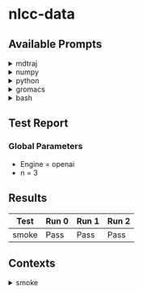 # nlcc-data

## Available Prompts

<details>
    <summary>mdtraj</summary>
    <pre style="font-family: Menlo, 'DejaVu Sans Mono', consolas, 'Courier New', monospace"><span style="color: #000080; text-decoration-color: #000080">╭───────────────────────────────────────────────── </span><span style="color: #000080; text-decoration-color: #000080; font-weight: bold">&lt;</span><span style="color: #ff00ff; text-decoration-color: #ff00ff; font-weight: bold">class</span><span style="color: #000000; text-decoration-color: #000000"> </span><span style="color: #008000; text-decoration-color: #008000">'nlcc.nlp.Prompt'</span><span style="color: #000080; text-decoration-color: #000080; font-weight: bold">&gt;</span><span style="color: #000080; text-decoration-color: #000080"> ─────────────────────────────────────────────────╮</span>
<span style="color: #000080; text-decoration-color: #000080">│</span> <span style="color: #800080; text-decoration-color: #800080; font-weight: bold">Prompt</span><span style="color: #008080; text-decoration-color: #008080; font-weight: bold">(</span><span style="color: #008080; text-decoration-color: #008080">text: str = </span><span style="color: #008000; text-decoration-color: #008000">''</span><span style="color: #008080; text-decoration-color: #008080">, comment: str = </span><span style="color: #008000; text-decoration-color: #008000">'# '</span><span style="color: #008080; text-decoration-color: #008080">, multiline_comment: str = </span><span style="color: #800080; text-decoration-color: #800080; font-style: italic">None</span><span style="color: #008080; text-decoration-color: #008080">, stop: list = </span><span style="color: #800080; text-decoration-color: #800080; font-style: italic">None</span><span style="color: #008080; text-decoration-color: #008080">, language: str = </span><span style="color: #800080; text-decoration-color: #800080; font-style: italic">None</span><span style="color: #008080; text-decoration-color: #008080; font-weight: bold">)</span>         <span style="color: #000080; text-decoration-color: #000080">│</span>
<span style="color: #000080; text-decoration-color: #000080">│</span>                                                                                                                             <span style="color: #000080; text-decoration-color: #000080">│</span>
<span style="color: #000080; text-decoration-color: #000080">│</span> <span style="color: #008000; text-decoration-color: #008000">╭─────────────────────────────────────────────────────────────────────────────────────────────────────────────────────────╮</span> <span style="color: #000080; text-decoration-color: #000080">│</span>
<span style="color: #000080; text-decoration-color: #000080">│</span> <span style="color: #008000; text-decoration-color: #008000">│</span> <span style="color: #800080; text-decoration-color: #800080; font-weight: bold">Prompt</span><span style="font-weight: bold">(</span><span style="color: #808000; text-decoration-color: #808000">text</span>=<span style="color: #008000; text-decoration-color: #008000">'import mdtraj as md\n'</span>, <span style="color: #808000; text-decoration-color: #808000">comment</span>=<span style="color: #008000; text-decoration-color: #008000">'#'</span>, <span style="color: #808000; text-decoration-color: #808000">multiline_comment</span>=<span style="color: #008000; text-decoration-color: #008000">'"""'</span>, <span style="color: #808000; text-decoration-color: #808000">stop</span>=<span style="font-weight: bold">[</span><span style="color: #008000; text-decoration-color: #008000">'def'</span>, <span style="color: #008000; text-decoration-color: #008000">'"""'</span>, <span style="color: #008000; text-decoration-color: #008000">'#'</span><span style="font-weight: bold">]</span>, <span style="color: #808000; text-decoration-color: #808000">language</span>=<span style="color: #008000; text-decoration-color: #008000">'python'</span><span style="font-weight: bold">)</span> <span style="color: #008000; text-decoration-color: #008000">│</span> <span style="color: #000080; text-decoration-color: #000080">│</span>
<span style="color: #000080; text-decoration-color: #000080">│</span> <span style="color: #008000; text-decoration-color: #008000">╰─────────────────────────────────────────────────────────────────────────────────────────────────────────────────────────╯</span> <span style="color: #000080; text-decoration-color: #000080">│</span>
<span style="color: #000080; text-decoration-color: #000080">│</span>                                                                                                                             <span style="color: #000080; text-decoration-color: #000080">│</span>
<span style="color: #000080; text-decoration-color: #000080">│</span>           <span style="color: #808000; text-decoration-color: #808000; font-style: italic">comment</span> = <span style="color: #008000; text-decoration-color: #008000">'#'</span>                                                                                                     <span style="color: #000080; text-decoration-color: #000080">│</span>
<span style="color: #000080; text-decoration-color: #000080">│</span>          <span style="color: #808000; text-decoration-color: #808000; font-style: italic">language</span> = <span style="color: #008000; text-decoration-color: #008000">'python'</span>                                                                                                <span style="color: #000080; text-decoration-color: #000080">│</span>
<span style="color: #000080; text-decoration-color: #000080">│</span> <span style="color: #808000; text-decoration-color: #808000; font-style: italic">multiline_comment</span> = <span style="color: #008000; text-decoration-color: #008000">'"""'</span>                                                                                                   <span style="color: #000080; text-decoration-color: #000080">│</span>
<span style="color: #000080; text-decoration-color: #000080">│</span>              <span style="color: #808000; text-decoration-color: #808000; font-style: italic">stop</span> = <span style="font-weight: bold">[</span><span style="color: #008000; text-decoration-color: #008000">'def'</span>, <span style="color: #008000; text-decoration-color: #008000">'"""'</span>, <span style="color: #008000; text-decoration-color: #008000">'#'</span><span style="font-weight: bold">]</span>                                                                                     <span style="color: #000080; text-decoration-color: #000080">│</span>
<span style="color: #000080; text-decoration-color: #000080">│</span>              <span style="color: #808000; text-decoration-color: #808000; font-style: italic">text</span> = <span style="color: #008000; text-decoration-color: #008000">'import mdtraj as md\n'</span>                                                                                 <span style="color: #000080; text-decoration-color: #000080">│</span>
<span style="color: #000080; text-decoration-color: #000080">╰─────────────────────────────────────────────────────────────────────────────────────────────────────────────────────────────╯</span>
<span style="color: #800080; text-decoration-color: #800080; font-style: italic">None</span>
</pre>
</details>


<details>
    <summary>numpy</summary>
    <pre style="font-family: Menlo, 'DejaVu Sans Mono', consolas, 'Courier New', monospace"><span style="color: #000080; text-decoration-color: #000080">╭───────────────────────────────────────────────────────────── </span><span style="color: #000080; text-decoration-color: #000080; font-weight: bold">&lt;</span><span style="color: #ff00ff; text-decoration-color: #ff00ff; font-weight: bold">class</span><span style="color: #000000; text-decoration-color: #000000"> </span><span style="color: #008000; text-decoration-color: #008000">'nlcc.nlp.Prompt'</span><span style="color: #000080; text-decoration-color: #000080; font-weight: bold">&gt;</span><span style="color: #000080; text-decoration-color: #000080"> ──────────────────────────────────────────────────────────────╮</span>
<span style="color: #000080; text-decoration-color: #000080">│</span> <span style="color: #800080; text-decoration-color: #800080; font-weight: bold">Prompt</span><span style="color: #008080; text-decoration-color: #008080; font-weight: bold">(</span><span style="color: #008080; text-decoration-color: #008080">text: str = </span><span style="color: #008000; text-decoration-color: #008000">''</span><span style="color: #008080; text-decoration-color: #008080">, comment: str = </span><span style="color: #008000; text-decoration-color: #008000">'# '</span><span style="color: #008080; text-decoration-color: #008080">, multiline_comment: str = </span><span style="color: #800080; text-decoration-color: #800080; font-style: italic">None</span><span style="color: #008080; text-decoration-color: #008080">, stop: list = </span><span style="color: #800080; text-decoration-color: #800080; font-style: italic">None</span><span style="color: #008080; text-decoration-color: #008080">, language: str = </span><span style="color: #800080; text-decoration-color: #800080; font-style: italic">None</span><span style="color: #008080; text-decoration-color: #008080; font-weight: bold">)</span>                                  <span style="color: #000080; text-decoration-color: #000080">│</span>
<span style="color: #000080; text-decoration-color: #000080">│</span>                                                                                                                                                      <span style="color: #000080; text-decoration-color: #000080">│</span>
<span style="color: #000080; text-decoration-color: #000080">│</span> <span style="color: #008000; text-decoration-color: #008000">╭──────────────────────────────────────────────────────────────────────────────────────────────────────────────────────────────────────────────────╮</span> <span style="color: #000080; text-decoration-color: #000080">│</span>
<span style="color: #000080; text-decoration-color: #000080">│</span> <span style="color: #008000; text-decoration-color: #008000">│</span> <span style="color: #800080; text-decoration-color: #800080; font-weight: bold">Prompt</span><span style="font-weight: bold">(</span><span style="color: #808000; text-decoration-color: #808000">text</span>=<span style="color: #008000; text-decoration-color: #008000">'import numpy as np\nimport matplotlib.pyplot as plt\n'</span>, <span style="color: #808000; text-decoration-color: #808000">comment</span>=<span style="color: #008000; text-decoration-color: #008000">'#'</span>, <span style="color: #808000; text-decoration-color: #808000">multiline_comment</span>=<span style="color: #008000; text-decoration-color: #008000">'"""'</span>, <span style="color: #808000; text-decoration-color: #808000">stop</span>=<span style="font-weight: bold">[</span><span style="color: #008000; text-decoration-color: #008000">'"""'</span>, <span style="color: #008000; text-decoration-color: #008000">'#'</span><span style="font-weight: bold">]</span>, <span style="color: #808000; text-decoration-color: #808000">language</span>=<span style="color: #008000; text-decoration-color: #008000">'python'</span><span style="font-weight: bold">)</span> <span style="color: #008000; text-decoration-color: #008000">│</span> <span style="color: #000080; text-decoration-color: #000080">│</span>
<span style="color: #000080; text-decoration-color: #000080">│</span> <span style="color: #008000; text-decoration-color: #008000">╰──────────────────────────────────────────────────────────────────────────────────────────────────────────────────────────────────────────────────╯</span> <span style="color: #000080; text-decoration-color: #000080">│</span>
<span style="color: #000080; text-decoration-color: #000080">│</span>                                                                                                                                                      <span style="color: #000080; text-decoration-color: #000080">│</span>
<span style="color: #000080; text-decoration-color: #000080">│</span>           <span style="color: #808000; text-decoration-color: #808000; font-style: italic">comment</span> = <span style="color: #008000; text-decoration-color: #008000">'#'</span>                                                                                                                              <span style="color: #000080; text-decoration-color: #000080">│</span>
<span style="color: #000080; text-decoration-color: #000080">│</span>          <span style="color: #808000; text-decoration-color: #808000; font-style: italic">language</span> = <span style="color: #008000; text-decoration-color: #008000">'python'</span>                                                                                                                         <span style="color: #000080; text-decoration-color: #000080">│</span>
<span style="color: #000080; text-decoration-color: #000080">│</span> <span style="color: #808000; text-decoration-color: #808000; font-style: italic">multiline_comment</span> = <span style="color: #008000; text-decoration-color: #008000">'"""'</span>                                                                                                                            <span style="color: #000080; text-decoration-color: #000080">│</span>
<span style="color: #000080; text-decoration-color: #000080">│</span>              <span style="color: #808000; text-decoration-color: #808000; font-style: italic">stop</span> = <span style="font-weight: bold">[</span><span style="color: #008000; text-decoration-color: #008000">'"""'</span>, <span style="color: #008000; text-decoration-color: #008000">'#'</span><span style="font-weight: bold">]</span>                                                                                                                     <span style="color: #000080; text-decoration-color: #000080">│</span>
<span style="color: #000080; text-decoration-color: #000080">│</span>              <span style="color: #808000; text-decoration-color: #808000; font-style: italic">text</span> = <span style="color: #008000; text-decoration-color: #008000">'import numpy as np\nimport matplotlib.pyplot as plt\n'</span>                                                                          <span style="color: #000080; text-decoration-color: #000080">│</span>
<span style="color: #000080; text-decoration-color: #000080">╰──────────────────────────────────────────────────────────────────────────────────────────────────────────────────────────────────────────────────────╯</span>
<span style="color: #800080; text-decoration-color: #800080; font-style: italic">None</span>
</pre>
</details>


<details>
    <summary>python</summary>
    <pre style="font-family: Menlo, 'DejaVu Sans Mono', consolas, 'Courier New', monospace"><span style="color: #000080; text-decoration-color: #000080">╭─────────────────────────────────────────────── </span><span style="color: #000080; text-decoration-color: #000080; font-weight: bold">&lt;</span><span style="color: #ff00ff; text-decoration-color: #ff00ff; font-weight: bold">class</span><span style="color: #000000; text-decoration-color: #000000"> </span><span style="color: #008000; text-decoration-color: #008000">'nlcc.nlp.Prompt'</span><span style="color: #000080; text-decoration-color: #000080; font-weight: bold">&gt;</span><span style="color: #000080; text-decoration-color: #000080"> ────────────────────────────────────────────────╮</span>
<span style="color: #000080; text-decoration-color: #000080">│</span> <span style="color: #800080; text-decoration-color: #800080; font-weight: bold">Prompt</span><span style="color: #008080; text-decoration-color: #008080; font-weight: bold">(</span><span style="color: #008080; text-decoration-color: #008080">text: str = </span><span style="color: #008000; text-decoration-color: #008000">''</span><span style="color: #008080; text-decoration-color: #008080">, comment: str = </span><span style="color: #008000; text-decoration-color: #008000">'# '</span><span style="color: #008080; text-decoration-color: #008080">, multiline_comment: str = </span><span style="color: #800080; text-decoration-color: #800080; font-style: italic">None</span><span style="color: #008080; text-decoration-color: #008080">, stop: list = </span><span style="color: #800080; text-decoration-color: #800080; font-style: italic">None</span><span style="color: #008080; text-decoration-color: #008080">, language: str = </span><span style="color: #800080; text-decoration-color: #800080; font-style: italic">None</span><span style="color: #008080; text-decoration-color: #008080; font-weight: bold">)</span>      <span style="color: #000080; text-decoration-color: #000080">│</span>
<span style="color: #000080; text-decoration-color: #000080">│</span>                                                                                                                          <span style="color: #000080; text-decoration-color: #000080">│</span>
<span style="color: #000080; text-decoration-color: #000080">│</span> <span style="color: #008000; text-decoration-color: #008000">╭──────────────────────────────────────────────────────────────────────────────────────────────────────────────────────╮</span> <span style="color: #000080; text-decoration-color: #000080">│</span>
<span style="color: #000080; text-decoration-color: #000080">│</span> <span style="color: #008000; text-decoration-color: #008000">│</span> <span style="color: #800080; text-decoration-color: #800080; font-weight: bold">Prompt</span><span style="font-weight: bold">(</span><span style="color: #808000; text-decoration-color: #808000">text</span>=<span style="color: #008000; text-decoration-color: #008000">'import math\nimport sys\n'</span>, <span style="color: #808000; text-decoration-color: #808000">comment</span>=<span style="color: #008000; text-decoration-color: #008000">'#'</span>, <span style="color: #808000; text-decoration-color: #808000">multiline_comment</span>=<span style="color: #008000; text-decoration-color: #008000">'"""'</span>, <span style="color: #808000; text-decoration-color: #808000">stop</span>=<span style="font-weight: bold">[</span><span style="color: #008000; text-decoration-color: #008000">'"""'</span>, <span style="color: #008000; text-decoration-color: #008000">'#'</span><span style="font-weight: bold">]</span>, <span style="color: #808000; text-decoration-color: #808000">language</span>=<span style="color: #008000; text-decoration-color: #008000">'python'</span><span style="font-weight: bold">)</span> <span style="color: #008000; text-decoration-color: #008000">│</span> <span style="color: #000080; text-decoration-color: #000080">│</span>
<span style="color: #000080; text-decoration-color: #000080">│</span> <span style="color: #008000; text-decoration-color: #008000">╰──────────────────────────────────────────────────────────────────────────────────────────────────────────────────────╯</span> <span style="color: #000080; text-decoration-color: #000080">│</span>
<span style="color: #000080; text-decoration-color: #000080">│</span>                                                                                                                          <span style="color: #000080; text-decoration-color: #000080">│</span>
<span style="color: #000080; text-decoration-color: #000080">│</span>           <span style="color: #808000; text-decoration-color: #808000; font-style: italic">comment</span> = <span style="color: #008000; text-decoration-color: #008000">'#'</span>                                                                                                  <span style="color: #000080; text-decoration-color: #000080">│</span>
<span style="color: #000080; text-decoration-color: #000080">│</span>          <span style="color: #808000; text-decoration-color: #808000; font-style: italic">language</span> = <span style="color: #008000; text-decoration-color: #008000">'python'</span>                                                                                             <span style="color: #000080; text-decoration-color: #000080">│</span>
<span style="color: #000080; text-decoration-color: #000080">│</span> <span style="color: #808000; text-decoration-color: #808000; font-style: italic">multiline_comment</span> = <span style="color: #008000; text-decoration-color: #008000">'"""'</span>                                                                                                <span style="color: #000080; text-decoration-color: #000080">│</span>
<span style="color: #000080; text-decoration-color: #000080">│</span>              <span style="color: #808000; text-decoration-color: #808000; font-style: italic">stop</span> = <span style="font-weight: bold">[</span><span style="color: #008000; text-decoration-color: #008000">'"""'</span>, <span style="color: #008000; text-decoration-color: #008000">'#'</span><span style="font-weight: bold">]</span>                                                                                         <span style="color: #000080; text-decoration-color: #000080">│</span>
<span style="color: #000080; text-decoration-color: #000080">│</span>              <span style="color: #808000; text-decoration-color: #808000; font-style: italic">text</span> = <span style="color: #008000; text-decoration-color: #008000">'import math\nimport sys\n'</span>                                                                          <span style="color: #000080; text-decoration-color: #000080">│</span>
<span style="color: #000080; text-decoration-color: #000080">╰──────────────────────────────────────────────────────────────────────────────────────────────────────────────────────────╯</span>
<span style="color: #800080; text-decoration-color: #800080; font-style: italic">None</span>
</pre>
</details>


<details>
    <summary>gromacs</summary>
    <pre style="font-family: Menlo, 'DejaVu Sans Mono', consolas, 'Courier New', monospace"><span style="color: #000080; text-decoration-color: #000080">╭─────────────────────────────────────────────────────────────── </span><span style="color: #000080; text-decoration-color: #000080; font-weight: bold">&lt;</span><span style="color: #ff00ff; text-decoration-color: #ff00ff; font-weight: bold">class</span><span style="color: #000000; text-decoration-color: #000000"> </span><span style="color: #008000; text-decoration-color: #008000">'nlcc.nlp.Prompt'</span><span style="color: #000080; text-decoration-color: #000080; font-weight: bold">&gt;</span><span style="color: #000080; text-decoration-color: #000080"> ───────────────────────────────────────────────────────────────╮</span>
<span style="color: #000080; text-decoration-color: #000080">│</span> <span style="color: #800080; text-decoration-color: #800080; font-weight: bold">Prompt</span><span style="color: #008080; text-decoration-color: #008080; font-weight: bold">(</span><span style="color: #008080; text-decoration-color: #008080">text: str = </span><span style="color: #008000; text-decoration-color: #008000">''</span><span style="color: #008080; text-decoration-color: #008080">, comment: str = </span><span style="color: #008000; text-decoration-color: #008000">'# '</span><span style="color: #008080; text-decoration-color: #008080">, multiline_comment: str = </span><span style="color: #800080; text-decoration-color: #800080; font-style: italic">None</span><span style="color: #008080; text-decoration-color: #008080">, stop: list = </span><span style="color: #800080; text-decoration-color: #800080; font-style: italic">None</span><span style="color: #008080; text-decoration-color: #008080">, language: str = </span><span style="color: #800080; text-decoration-color: #800080; font-style: italic">None</span><span style="color: #008080; text-decoration-color: #008080; font-weight: bold">)</span>                                     <span style="color: #000080; text-decoration-color: #000080">│</span>
<span style="color: #000080; text-decoration-color: #000080">│</span>                                                                                                                                                         <span style="color: #000080; text-decoration-color: #000080">│</span>
<span style="color: #000080; text-decoration-color: #000080">│</span> <span style="color: #008000; text-decoration-color: #008000">╭─────────────────────────────────────────────────────────────────────────────────────────────────────────────────────────────────────────────────────╮</span> <span style="color: #000080; text-decoration-color: #000080">│</span>
<span style="color: #000080; text-decoration-color: #000080">│</span> <span style="color: #008000; text-decoration-color: #008000">│</span> <span style="color: #800080; text-decoration-color: #800080; font-weight: bold">Prompt</span><span style="font-weight: bold">(</span><span style="color: #808000; text-decoration-color: #808000">text</span>=<span style="color: #008000; text-decoration-color: #008000">'#!/bin/bash\n# this script executes gromacs commands\nsource /'</span>+<span style="color: #008080; text-decoration-color: #008080; font-weight: bold">28</span>, <span style="color: #808000; text-decoration-color: #808000">comment</span>=<span style="color: #008000; text-decoration-color: #008000">'#'</span>, <span style="color: #808000; text-decoration-color: #808000">multiline_comment</span>=<span style="color: #800080; text-decoration-color: #800080; font-style: italic">None</span>, <span style="color: #808000; text-decoration-color: #808000">stop</span>=<span style="font-weight: bold">[</span><span style="color: #008000; text-decoration-color: #008000">'\n'</span><span style="font-weight: bold">]</span>, <span style="color: #808000; text-decoration-color: #808000">language</span>=<span style="color: #008000; text-decoration-color: #008000">'bash'</span><span style="font-weight: bold">)</span> <span style="color: #008000; text-decoration-color: #008000">│</span> <span style="color: #000080; text-decoration-color: #000080">│</span>
<span style="color: #000080; text-decoration-color: #000080">│</span> <span style="color: #008000; text-decoration-color: #008000">╰─────────────────────────────────────────────────────────────────────────────────────────────────────────────────────────────────────────────────────╯</span> <span style="color: #000080; text-decoration-color: #000080">│</span>
<span style="color: #000080; text-decoration-color: #000080">│</span>                                                                                                                                                         <span style="color: #000080; text-decoration-color: #000080">│</span>
<span style="color: #000080; text-decoration-color: #000080">│</span>           <span style="color: #808000; text-decoration-color: #808000; font-style: italic">comment</span> = <span style="color: #008000; text-decoration-color: #008000">'#'</span>                                                                                                                                 <span style="color: #000080; text-decoration-color: #000080">│</span>
<span style="color: #000080; text-decoration-color: #000080">│</span>          <span style="color: #808000; text-decoration-color: #808000; font-style: italic">language</span> = <span style="color: #008000; text-decoration-color: #008000">'bash'</span>                                                                                                                              <span style="color: #000080; text-decoration-color: #000080">│</span>
<span style="color: #000080; text-decoration-color: #000080">│</span> <span style="color: #808000; text-decoration-color: #808000; font-style: italic">multiline_comment</span> = <span style="color: #800080; text-decoration-color: #800080; font-style: italic">None</span>                                                                                                                                <span style="color: #000080; text-decoration-color: #000080">│</span>
<span style="color: #000080; text-decoration-color: #000080">│</span>              <span style="color: #808000; text-decoration-color: #808000; font-style: italic">stop</span> = <span style="font-weight: bold">[</span><span style="color: #008000; text-decoration-color: #008000">'\n'</span><span style="font-weight: bold">]</span>                                                                                                                              <span style="color: #000080; text-decoration-color: #000080">│</span>
<span style="color: #000080; text-decoration-color: #000080">│</span>              <span style="color: #808000; text-decoration-color: #808000; font-style: italic">text</span> = <span style="color: #008000; text-decoration-color: #008000">'#!/bin/bash\n# this script executes gromacs commands\nsource /usr/local/gromacs/bin/GMXRC\n'</span>                                       <span style="color: #000080; text-decoration-color: #000080">│</span>
<span style="color: #000080; text-decoration-color: #000080">╰─────────────────────────────────────────────────────────────────────────────────────────────────────────────────────────────────────────────────────────╯</span>
<span style="color: #800080; text-decoration-color: #800080; font-style: italic">None</span>
</pre>
</details>


<details>
    <summary>bash</summary>
    <pre style="font-family: Menlo, 'DejaVu Sans Mono', consolas, 'Courier New', monospace"><span style="color: #000080; text-decoration-color: #000080">╭───────────────────────────────────────────────── </span><span style="color: #000080; text-decoration-color: #000080; font-weight: bold">&lt;</span><span style="color: #ff00ff; text-decoration-color: #ff00ff; font-weight: bold">class</span><span style="color: #000000; text-decoration-color: #000000"> </span><span style="color: #008000; text-decoration-color: #008000">'nlcc.nlp.Prompt'</span><span style="color: #000080; text-decoration-color: #000080; font-weight: bold">&gt;</span><span style="color: #000080; text-decoration-color: #000080"> ─────────────────────────────────────────────────╮</span>
<span style="color: #000080; text-decoration-color: #000080">│</span> <span style="color: #800080; text-decoration-color: #800080; font-weight: bold">Prompt</span><span style="color: #008080; text-decoration-color: #008080; font-weight: bold">(</span><span style="color: #008080; text-decoration-color: #008080">text: str = </span><span style="color: #008000; text-decoration-color: #008000">''</span><span style="color: #008080; text-decoration-color: #008080">, comment: str = </span><span style="color: #008000; text-decoration-color: #008000">'# '</span><span style="color: #008080; text-decoration-color: #008080">, multiline_comment: str = </span><span style="color: #800080; text-decoration-color: #800080; font-style: italic">None</span><span style="color: #008080; text-decoration-color: #008080">, stop: list = </span><span style="color: #800080; text-decoration-color: #800080; font-style: italic">None</span><span style="color: #008080; text-decoration-color: #008080">, language: str = </span><span style="color: #800080; text-decoration-color: #800080; font-style: italic">None</span><span style="color: #008080; text-decoration-color: #008080; font-weight: bold">)</span>         <span style="color: #000080; text-decoration-color: #000080">│</span>
<span style="color: #000080; text-decoration-color: #000080">│</span>                                                                                                                             <span style="color: #000080; text-decoration-color: #000080">│</span>
<span style="color: #000080; text-decoration-color: #000080">│</span> <span style="color: #008000; text-decoration-color: #008000">╭─────────────────────────────────────────────────────────────────────────────────────────────────────────────────────────╮</span> <span style="color: #000080; text-decoration-color: #000080">│</span>
<span style="color: #000080; text-decoration-color: #000080">│</span> <span style="color: #008000; text-decoration-color: #008000">│</span> <span style="color: #800080; text-decoration-color: #800080; font-weight: bold">Prompt</span><span style="font-weight: bold">(</span><span style="color: #808000; text-decoration-color: #808000">text</span>=<span style="color: #008000; text-decoration-color: #008000">'#!/bin/bash\necho "Starting script"\n'</span>, <span style="color: #808000; text-decoration-color: #808000">comment</span>=<span style="color: #008000; text-decoration-color: #008000">'#'</span>, <span style="color: #808000; text-decoration-color: #808000">multiline_comment</span>=<span style="color: #800080; text-decoration-color: #800080; font-style: italic">None</span>, <span style="color: #808000; text-decoration-color: #808000">stop</span>=<span style="font-weight: bold">[</span><span style="color: #008000; text-decoration-color: #008000">'\n'</span><span style="font-weight: bold">]</span>, <span style="color: #808000; text-decoration-color: #808000">language</span>=<span style="color: #008000; text-decoration-color: #008000">'bash'</span><span style="font-weight: bold">)</span> <span style="color: #008000; text-decoration-color: #008000">│</span> <span style="color: #000080; text-decoration-color: #000080">│</span>
<span style="color: #000080; text-decoration-color: #000080">│</span> <span style="color: #008000; text-decoration-color: #008000">╰─────────────────────────────────────────────────────────────────────────────────────────────────────────────────────────╯</span> <span style="color: #000080; text-decoration-color: #000080">│</span>
<span style="color: #000080; text-decoration-color: #000080">│</span>                                                                                                                             <span style="color: #000080; text-decoration-color: #000080">│</span>
<span style="color: #000080; text-decoration-color: #000080">│</span>           <span style="color: #808000; text-decoration-color: #808000; font-style: italic">comment</span> = <span style="color: #008000; text-decoration-color: #008000">'#'</span>                                                                                                     <span style="color: #000080; text-decoration-color: #000080">│</span>
<span style="color: #000080; text-decoration-color: #000080">│</span>          <span style="color: #808000; text-decoration-color: #808000; font-style: italic">language</span> = <span style="color: #008000; text-decoration-color: #008000">'bash'</span>                                                                                                  <span style="color: #000080; text-decoration-color: #000080">│</span>
<span style="color: #000080; text-decoration-color: #000080">│</span> <span style="color: #808000; text-decoration-color: #808000; font-style: italic">multiline_comment</span> = <span style="color: #800080; text-decoration-color: #800080; font-style: italic">None</span>                                                                                                    <span style="color: #000080; text-decoration-color: #000080">│</span>
<span style="color: #000080; text-decoration-color: #000080">│</span>              <span style="color: #808000; text-decoration-color: #808000; font-style: italic">stop</span> = <span style="font-weight: bold">[</span><span style="color: #008000; text-decoration-color: #008000">'\n'</span><span style="font-weight: bold">]</span>                                                                                                  <span style="color: #000080; text-decoration-color: #000080">│</span>
<span style="color: #000080; text-decoration-color: #000080">│</span>              <span style="color: #808000; text-decoration-color: #808000; font-style: italic">text</span> = <span style="color: #008000; text-decoration-color: #008000">'#!/bin/bash\necho "Starting script"\n'</span>                                                                 <span style="color: #000080; text-decoration-color: #000080">│</span>
<span style="color: #000080; text-decoration-color: #000080">╰─────────────────────────────────────────────────────────────────────────────────────────────────────────────────────────────╯</span>
<span style="color: #800080; text-decoration-color: #800080; font-style: italic">None</span>
</pre>
</details>

## Test Report

### Global Parameters

* Engine =  openai
* n =  3

## Results

| Test  | Run 0 | Run 1 | Run 2 |
| ----- | ----- | ----- | ----- |
| smoke | Pass  | Pass  | Pass  |

## Contexts

<details>
    <summary>smoke</summary>
    <pre style="font-family: Menlo, 'DejaVu Sans Mono', consolas, 'Courier New', monospace"><span style="color: #000080; text-decoration-color: #000080">╭──────────────────────────────────────────────────────────────────────────────────────────────────── </span><span style="color: #000080; text-decoration-color: #000080; font-weight: bold">&lt;</span><span style="color: #ff00ff; text-decoration-color: #ff00ff; font-weight: bold">class</span><span style="color: #000000; text-decoration-color: #000000"> </span><span style="color: #008000; text-decoration-color: #008000">'nlcc.nlp.Context'</span><span style="color: #000080; text-decoration-color: #000080; font-weight: bold">&gt;</span><span style="color: #000080; text-decoration-color: #000080"> ────────────────────────────────────────────────────────────────────────────────────────────────────╮</span>
<span style="color: #000080; text-decoration-color: #000080">│</span> <span style="color: #800080; text-decoration-color: #800080; font-weight: bold">Context</span><span style="color: #008080; text-decoration-color: #008080; font-weight: bold">(</span><span style="color: #008080; text-decoration-color: #008080">name: str = </span><span style="color: #008000; text-decoration-color: #008000">''</span><span style="color: #008080; text-decoration-color: #008080">, prompt: nlcc.nlp.Prompt = </span><span style="color: #800080; text-decoration-color: #800080; font-style: italic">None</span><span style="color: #008080; text-decoration-color: #008080">, text: str = </span><span style="color: #008000; text-decoration-color: #008000">''</span><span style="color: #008080; text-decoration-color: #008080">, T: float = </span><span style="color: #008080; text-decoration-color: #008080; font-weight: bold">0.0</span><span style="color: #008080; text-decoration-color: #008080">, responses: tuple = </span><span style="color: #800080; text-decoration-color: #800080; font-style: italic">None</span><span style="color: #008080; text-decoration-color: #008080">, query_type: str = </span><span style="color: #800080; text-decoration-color: #800080; font-style: italic">None</span><span style="color: #008080; text-decoration-color: #008080; font-weight: bold">)</span>
                                                     <span style="color: #000080; text-decoration-color: #000080">│</span>
<span style="color: #000080; text-decoration-color: #000080">│</span>
                 <span style="color: #000080; text-decoration-color: #000080">│</span>
<span style="color: #000080; text-decoration-color: #000080">│</span> <span style="color: #008000; text-decoration-color: #008000">╭────────────────────────────────────────────────────────────────────────────────────────────────────────────────────────────────────────────────────────────────────────────────────────────────────────────────────────────────╮</span> <span style="color: #000080; text-decoration-color: #000080">│</span>
<span style="color: #000080; text-decoration-color: #000080">│</span> <span style="color: #008000; text-decoration-color: #008000">│</span> <span style="color: #800080; text-decoration-color: #800080; font-weight: bold">Context</span><span style="font-weight: bold">(</span>                                                                                                                                                                                                                       <span style="color: #008000; text-decoration-color: #008000">│</span> <span style="color: #000080; text-decoration-color: #000080">│</span>
<span style="color: #000080; text-decoration-color: #000080">│</span> <span style="color: #008000; text-decoration-color: #008000">│</span> <span style="color: #7fbf7f; text-decoration-color: #7fbf7f">│   </span><span style="color: #808000; text-decoration-color: #808000">name</span>=<span style="color: #008000; text-decoration-color: #008000">'smoke'</span>,
       <span style="color: #008000; text-decoration-color: #008000">│</span> <span style="color: #000080; text-decoration-color: #000080">│</span>
<span style="color: #000080; text-decoration-color: #000080">│</span> <span style="color: #008000; text-decoration-color: #008000">│</span> <span style="color: #7fbf7f; text-decoration-color: #7fbf7f">│   </span><span style="color: #808000; text-decoration-color: #808000">prompt</span>=<span style="color: #800080; text-decoration-color: #800080; font-weight: bold">Prompt</span><span style="font-weight: bold">(</span><span style="color: #808000; text-decoration-color: #808000">text</span>=<span style="color: #008000; text-decoration-color: #008000">'import math\nimport sys\n'</span>, <span style="color: #808000; text-decoration-color: #808000">comment</span>=<span style="color: #008000; text-decoration-color: #008000">'#'</span>, <span style="color: #808000; text-decoration-color: #808000">multiline_comment</span>=<span style="color: #008000; text-decoration-color: #008000">'"""'</span>, <span style="color: #808000; text-decoration-color: #808000">stop</span>=<span style="font-weight: bold">[</span><span style="color: #008000; text-decoration-color: #008000">'def'</span>, <span style="color: #008000; text-decoration-color: #008000">'"""'</span>, <span style="color: #008000; text-decoration-color: #008000">'#'</span><span style="font-weight: bold">]</span>, <span style="color: #808000; text-decoration-color: #808000">language</span>=<span style="color: #008000; text-decoration-color: #008000">'python'</span><span style="font-weight: bold">)</span>,                                                                                        <span style="color: #008000; text-decoration-color: #008000">│</span> <span style="color: #000080; text-decoration-color: #000080">│</span>
<span style="color: #000080; text-decoration-color: #000080">│</span> <span style="color: #008000; text-decoration-color: #008000">│</span> <span style="color: #7fbf7f; text-decoration-color: #7fbf7f">│   </span><span style="color: #808000; text-decoration-color: #808000">text</span>=<span style="color: #008000; text-decoration-color: #008000">''</span>,
       <span style="color: #008000; text-decoration-color: #008000">│</span> <span style="color: #000080; text-decoration-color: #000080">│</span>
<span style="color: #000080; text-decoration-color: #000080">│</span> <span style="color: #008000; text-decoration-color: #008000">│</span> <span style="color: #7fbf7f; text-decoration-color: #7fbf7f">│   </span><span style="color: #808000; text-decoration-color: #808000">T</span>=<span style="color: #008080; text-decoration-color: #008080; font-weight: bold">0.0</span>,
                          <span style="color: #008000; text-decoration-color: #008000">│</span> <span style="color: #000080; text-decoration-color: #000080">│</span>
<span style="color: #000080; text-decoration-color: #000080">│</span> <span style="color: #008000; text-decoration-color: #008000">│</span> <span style="color: #7fbf7f; text-decoration-color: #7fbf7f">│   </span><span style="color: #808000; text-decoration-color: #808000">responses</span>=<span style="font-weight: bold">(</span>                                                                                                                                                                                                                <span style="color: #008000; text-decoration-color: #008000">│</span> <span style="color: #000080; text-decoration-color: #000080">│</span>
<span style="color: #000080; text-decoration-color: #000080">│</span> <span style="color: #008000; text-decoration-color: #008000">│</span> <span style="color: #7fbf7f; text-decoration-color: #7fbf7f">│   │   </span><span style="color: #008000; text-decoration-color: #008000">'def smoke(x):\n  """\n  This function checks to make sure thin'</span>+<span style="color: #008080; text-decoration-color: #008080; font-weight: bold">52</span>,
                          <span style="color: #008000; text-decoration-color: #008000">│</span> <span style="color: #000080; text-decoration-color: #000080">│</span>
<span style="color: #000080; text-decoration-color: #000080">│</span> <span style="color: #008000; text-decoration-color: #008000">│</span> <span style="color: #7fbf7f; text-decoration-color: #7fbf7f">│   │   </span><span style="color: #008000; text-decoration-color: #008000">'def smoke(x):\n  """\n  This function checks to make sure thin'</span>+<span style="color: #008080; text-decoration-color: #008080; font-weight: bold">52</span>,
                          <span style="color: #008000; text-decoration-color: #008000">│</span> <span style="color: #000080; text-decoration-color: #000080">│</span>
<span style="color: #000080; text-decoration-color: #000080">│</span> <span style="color: #008000; text-decoration-color: #008000">│</span> <span style="color: #7fbf7f; text-decoration-color: #7fbf7f">│   │   </span><span style="color: #008000; text-decoration-color: #008000">'def smoke(x):\n  """\n  This function checks to make sure thin'</span>+<span style="color: #008080; text-decoration-color: #008080; font-weight: bold">52</span>
                          <span style="color: #008000; text-decoration-color: #008000">│</span> <span style="color: #000080; text-decoration-color: #000080">│</span>
<span style="color: #000080; text-decoration-color: #000080">│</span> <span style="color: #008000; text-decoration-color: #008000">│</span> <span style="color: #7fbf7f; text-decoration-color: #7fbf7f">│   </span><span style="font-weight: bold">)</span>,
                                                                                                                                                                                              <span style="color: #008000; text-decoration-color: #008000">│</span> <span style="color: #000080; text-decoration-color: #000080">│</span>
<span style="color: #000080; text-decoration-color: #000080">│</span> <span style="color: #008000; text-decoration-color: #008000">│</span> <span style="color: #7fbf7f; text-decoration-color: #7fbf7f">│   </span><span style="color: #808000; text-decoration-color: #808000">query_type</span>=<span style="color: #008000; text-decoration-color: #008000">'code'</span>
       <span style="color: #008000; text-decoration-color: #008000">│</span> <span style="color: #000080; text-decoration-color: #000080">│</span>
<span style="color: #000080; text-decoration-color: #000080">│</span> <span style="color: #008000; text-decoration-color: #008000">│</span> <span style="font-weight: bold">)</span>
                                                                                                                          <span style="color: #008000; text-decoration-color: #008000">│</span> <span style="color: #000080; text-decoration-color: #000080">│</span>
<span style="color: #000080; text-decoration-color: #000080">│</span> <span style="color: #008000; text-decoration-color: #008000">╰────────────────────────────────────────────────────────────────────────────────────────────────────────────────────────────────────────────────────────────────────────────────────────────────────────────────────────────────╯</span> <span style="color: #000080; text-decoration-color: #000080">│</span>
<span style="color: #000080; text-decoration-color: #000080">│</span>
                 <span style="color: #000080; text-decoration-color: #000080">│</span>
<span style="color: #000080; text-decoration-color: #000080">│</span>       <span style="color: #808000; text-decoration-color: #808000; font-style: italic">name</span> = <span style="color: #008000; text-decoration-color: #008000">'smoke'</span>
                                                                                                                                                                             <span style="color: #000080; text-decoration-color: #000080">│</span>
<span style="color: #000080; text-decoration-color: #000080">│</span>     <span style="color: #808000; text-decoration-color: #808000; font-style: italic">prompt</span> = <span style="color: #800080; text-decoration-color: #800080; font-weight: bold">Prompt</span><span style="font-weight: bold">(</span><span style="color: #808000; text-decoration-color: #808000">text</span>=<span style="color: #008000; text-decoration-color: #008000">'import math\nimport sys\n'</span>, <span style="color: #808000; text-decoration-color: #808000">comment</span>=<span style="color: #008000; text-decoration-color: #008000">'#'</span>, <span style="color: #808000; text-decoration-color: #808000">multiline_comment</span>=<span style="color: #008000; text-decoration-color: #008000">'"""'</span>, <span style="color: #808000; text-decoration-color: #808000">stop</span>=<span style="font-weight: bold">[</span><span style="color: #008000; text-decoration-color: #008000">'def'</span>, <span style="color: #008000; text-decoration-color: #008000">'"""'</span>, <span style="color: #008000; text-decoration-color: #008000">'#'</span><span style="font-weight: bold">]</span>, <span style="color: #808000; text-decoration-color: #808000">language</span>=<span style="color: #008000; text-decoration-color: #008000">'python'</span><span style="font-weight: bold">)</span>
                                            <span style="color: #000080; text-decoration-color: #000080">│</span>
<span style="color: #000080; text-decoration-color: #000080">│</span> <span style="color: #808000; text-decoration-color: #808000; font-style: italic">query_type</span> = <span style="color: #008000; text-decoration-color: #008000">'code'</span>
                                                                                                                                                                             <span style="color: #000080; text-decoration-color: #000080">│</span>
<span style="color: #000080; text-decoration-color: #000080">│</span>  <span style="color: #808000; text-decoration-color: #808000; font-style: italic">responses</span> = <span style="font-weight: bold">(</span>
                                                                                                                                                <span style="color: #000080; text-decoration-color: #000080">│</span>
<span style="color: #000080; text-decoration-color: #000080">│</span>                  <span style="color: #008000; text-decoration-color: #008000">'def smoke(x):\n  """\n  This function checks to make sure things are working\n  by returning 10\n  """\n  return 10\n\n'</span>,                                                                                        <span style="color: #000080; text-decoration-color: #000080">│</span>
<span style="color: #000080; text-decoration-color: #000080">│</span>                  <span style="color: #008000; text-decoration-color: #008000">'def smoke(x):\n  """\n  This function checks to make sure things are working\n  by returning 10\n  """\n  return 10\n\n'</span>,                                                                                        <span style="color: #000080; text-decoration-color: #000080">│</span>
<span style="color: #000080; text-decoration-color: #000080">│</span>                  <span style="color: #008000; text-decoration-color: #008000">'def smoke(x):\n  """\n  This function checks to make sure things are working\n  by returning 10\n  """\n  return 10\n\n'</span>                                                                                         <span style="color: #000080; text-decoration-color: #000080">│</span>
<span style="color: #000080; text-decoration-color: #000080">│</span>              <span style="font-weight: bold">)</span>
                                                        <span style="color: #000080; text-decoration-color: #000080">│</span>
<span style="color: #000080; text-decoration-color: #000080">│</span>          <span style="color: #808000; text-decoration-color: #808000; font-style: italic">T</span> = <span style="color: #008080; text-decoration-color: #008080; font-weight: bold">0.0</span>
                                                                                                                                                                                                <span style="color: #000080; text-decoration-color: #000080">│</span>
<span style="color: #000080; text-decoration-color: #000080">│</span>       <span style="color: #808000; text-decoration-color: #808000; font-style: italic">text</span> = <span style="color: #008000; text-decoration-color: #008000">''</span>
                                                                                                                                                                             <span style="color: #000080; text-decoration-color: #000080">│</span>
<span style="color: #000080; text-decoration-color: #000080">╰────────────────────────────────────────────────────────────────────────────────────────────────────────────────────────────────────────────────────────────────────────────────────────────────────────────────────────────────────╯</span>
<span style="color: #800080; text-decoration-color: #800080; font-style: italic">None</span>
</pre>
</details>